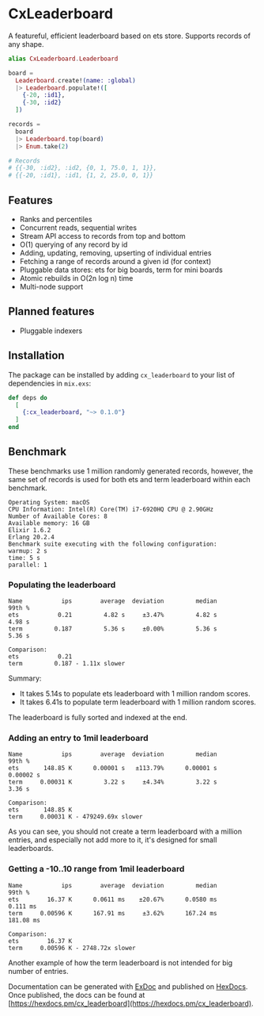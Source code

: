 # CxLeaderboard

A featureful, efficient leaderboard based on ets store. Supports records of any shape.

```elixir
alias CxLeaderboard.Leaderboard

board =
  Leaderboard.create!(name: :global)
  |> Leaderboard.populate!([
    {-20, :id1},
    {-30, :id2}
  ])

records =
  board
  |> Leaderboard.top(board)
  |> Enum.take(2)

# Records
# {{-30, :id2}, :id2, {0, 1, 75.0, 1, 1}},
# {{-20, :id1}, :id1, {1, 2, 25.0, 0, 1}}
```

## Features

* Ranks and percentiles
* Concurrent reads, sequential writes
* Stream API access to records from top and bottom
* O(1) querying of any record by id
* Adding, updating, removing, upserting of individual entries
* Fetching a range of records around a given id (for context)
* Pluggable data stores: ets for big boards, term for mini boards
* Atomic rebuilds in O(2n log n) time
* Multi-node support

## Planned features

* Pluggable indexers

## Installation

The package can be installed by adding `cx_leaderboard` to your list of dependencies in `mix.exs`:

```elixir
def deps do
  [
    {:cx_leaderboard, "~> 0.1.0"}
  ]
end
```

## Benchmark

These benchmarks use 1 million randomly generated records, however, the same set of records is used for both ets and term leaderboard within each benchmark.

```
Operating System: macOS
CPU Information: Intel(R) Core(TM) i7-6920HQ CPU @ 2.90GHz
Number of Available Cores: 8
Available memory: 16 GB
Elixir 1.6.2
Erlang 20.2.4
Benchmark suite executing with the following configuration:
warmup: 2 s
time: 5 s
parallel: 1
```

### Populating the leaderboard

```
Name           ips        average  deviation         median         99th %
ets           0.21         4.82 s     ±3.47%         4.82 s         4.98 s
term         0.187         5.36 s     ±0.00%         5.36 s         5.36 s

Comparison:
ets           0.21
term         0.187 - 1.11x slower
```

Summary:

  - It takes 5.14s to populate ets leaderboard with 1 million random scores.
  - It takes 6.41s to populate term leaderboard with 1 million random scores.

The leaderboard is fully sorted and indexed at the end.

### Adding an entry to 1mil leaderboard

```
Name           ips        average  deviation         median         99th %
ets       148.85 K      0.00001 s   ±113.79%      0.00001 s      0.00002 s
term     0.00031 K         3.22 s     ±4.34%         3.22 s         3.36 s

Comparison:
ets       148.85 K
term     0.00031 K - 479249.69x slower
```

As you can see, you should not create a term leaderboard with a million entries, and especially not add more to it, it's designed for small leaderboards.

### Getting a -10..10 range from 1mil leaderboard

```
Name           ips        average  deviation         median         99th %
ets        16.37 K      0.0611 ms    ±20.67%      0.0580 ms       0.111 ms
term     0.00596 K      167.91 ms     ±3.62%      167.24 ms      181.08 ms

Comparison:
ets        16.37 K
term     0.00596 K - 2748.72x slower
```

Another example of how the term leaderboard is not intended for big number of entries.

Documentation can be generated with [ExDoc](https://github.com/elixir-lang/ex_doc)
and published on [HexDocs](https://hexdocs.pm). Once published, the docs can
be found at [https://hexdocs.pm/cx_leaderboard](https://hexdocs.pm/cx_leaderboard).
